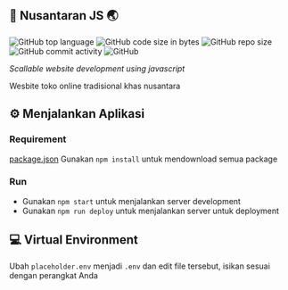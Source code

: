 ## :shopping_cart: Nusantaran JS :earth_asia:
![GitHub top language](https://img.shields.io/github/languages/top/CentralDevClub/nusantaran-js)
![GitHub code size in bytes](https://img.shields.io/github/languages/code-size/CentralDevClub/nusantaran-js)
![GitHub repo size](https://img.shields.io/github/repo-size/CentralDevClub/nusantaran-js)
![GitHub commit activity](https://img.shields.io/github/commit-activity/m/CentralDevClub/nusantaran-js)
![GitHub](https://img.shields.io/github/license/CentralDevClub/nusantaran-js)

_Scallable website development using javascript_

Wesbite toko online tradisional khas nusantara

## :gear: Menjalankan Aplikasi
### Requirement
[package.json](package.json)
Gunakan `npm install` untuk mendownload semua package

### Run
* Gunakan `npm start` untuk menjalankan server development
* Gunakan `npm run deploy` untuk menjalankan server untuk deployment

## :computer: Virtual Environment
Ubah `placeholder.env` menjadi `.env` dan edit file tersebut, isikan sesuai dengan perangkat Anda
